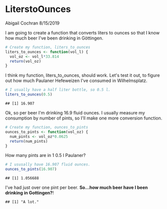 LiterstoOunces
================
Abigail Cochran
8/15/2019

I am going to create a function that converts liters to ounces so that I know how much beer I've been drinking in Göttingen.

``` r
# Create my function, liters_to_ounces
liters_to_ounces <- function(vol_l) {
  vol_oz <- vol_l*33.814
  return(vol_oz)
}
```

I think my function, liters\_to\_ounces, should work. Let's test it out, to figure out how much Paulaner Hefeweizen I've consumed in Wilhelmsplatz.

``` r
# I usually have a half liter bottle, so 0.5 l. 
liters_to_ounces(0.5)
```

    ## [1] 16.907

Ok, so per beer I'm drinking 16.9 fluid ounces. I usually measure my consumption by number of pints, so I'll make one more conversion function.

``` r
# Create my function, ounces_to_pints
ounces_to_pints <- function(vol_oz) {
  num_pints <- vol_oz*0.0625
  return(num_pints)
}
```

How many pints are in 1 0.5 l Paulaner?

``` r
# I ususally have 16.907 fluid ounces. 
ounces_to_pints(16.907)
```

    ## [1] 1.056688

I've had just over one pint per beer. **So...how much beer have I been drinking in Gottingen?**!

    ## [1] "A lot."
